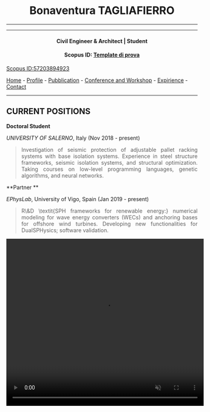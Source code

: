 #  <center>Bonaventura TAGLIAFIERRO<center>
___
___
#### <center> Civil Engineer & Architect | Student <center>

#### <center> Scopus ID: [Template di prova](https://www.scopus.com) <center> ####
<a href="https://www.scopus.com/authid/detail.uri?authorId=57203894923">Scopus ID:57203894923</a> 

[Home](README.md) - [Profile](PAGES/PROFILE/profile.md) - [Pubblication](http://www.google.it) - [Conference and Workshop](http://www.google.it) - [Expirience](http://www.google.it) - [Contact](http://www.google.it) 

___



## CURRENT POSITIONS
**Doctoral Student**

*UNIVERSITY OF SALERNO*, Italy (Nov 2018 - present)
><P ALIGN="JUSTIFY"> Investigation of seismic protection of adjustable pallet racking systems with base isolation systems. Experience in steel structure frameworks, seismic isolation systems, and structural optimization. Taking courses on low-level programming languages, genetic algorithms, and neural networks.

**Partner ** 

*EPhysLab*, University of Vigo, Spain (Jan 2019 - present)
> <P ALIGN="JUSTIFY"> R\&D \textit{SPH frameworks for renewable energy:} numerical modeling for wave energy converters (WECs) and anchoring bases for offshore wind turbines. Developing new functionalities for DualSPHysics; software validation. <P ALIGN="JUSTIFY"> 

<video width="520" height="440" controls autoplay loop muted playsinline>>
  <source src="VIDEO\extreme_lat.avi" type="video/mp4">
  Your browser does not support the video tag.
</video>
